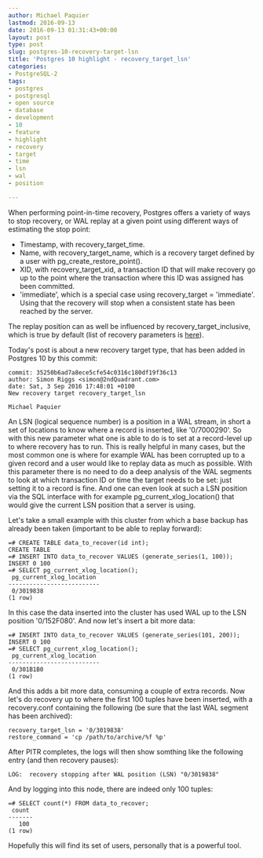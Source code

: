 ```yaml
---
author: Michael Paquier
lastmod: 2016-09-13
date: 2016-09-13 01:31:43+00:00
layout: post
type: post
slug: postgres-10-recovery-target-lsn
title: 'Postgres 10 highlight - recovery_target_lsn'
categories:
- PostgreSQL-2
tags:
- postgres
- postgresql
- open source
- database
- development
- 10
- feature
- highlight
- recovery
- target
- time
- lsn
- wal
- position

---
```


When performing point-in-time recovery, Postgres offers a variety of ways
to stop recovery, or WAL replay at a given point using different ways of
estimating the stop point:

  * Timestamp, with recovery\_target\_time.
  * Name, with recovery\_target\_name, which is a recovery target defined
  by a user with pg\_create\_restore\_point().
  * XID, with recovery\_target\_xid, a transaction ID that will make recovery
  go up to the point where the transaction where this ID was assigned has
  been committed.
  * 'immediate', which is a special case using recovery\_target = 'immediate'.
  Using that the recovery will stop when a consistent state has been reached
  by the server.

The replay position can as well be influenced by recovery\_target\_inclusive,
which is true by default (list of recovery parameters is
[here](https://www.postgresql.org/docs/devel/static/recovery-target-settings.html)).

Today's post is about a new recovery target type, that has been added in
Postgres 10 by this commit:

    commit: 35250b6ad7a8ece5cfe54c0316c180df19f36c13
    author: Simon Riggs <simon@2ndQuadrant.com>
    date: Sat, 3 Sep 2016 17:48:01 +0100
    New recovery target recovery_target_lsn

    Michael Paquier

An LSN (logical sequence number) is a position in a WAL stream, in short
a set of locations to know where a record is inserted, like '0/7000290'. So
with this new parameter what one is able to do is to set at a record-level
up to where recovery has to run. This is really helpful in many cases, but
the most common one is where for example WAL has been corrupted up to a given
record and a user would like to replay data as much as possible. With this
parameter there is no need to do a deep analysis of the WAL segments to look
at which transaction ID or time the target needs to be set: just setting
it to a record is fine. And one can even look at such a LSN position via the
SQL interface with for example pg\_current\_xlog\_location() that would give
the current LSN position that a server is using.

Let's take a small example with this cluster from which a base backup has
already been taken (important to be able to replay forward):

    =# CREATE TABLE data_to_recover(id int);
    CREATE TABLE
    =# INSERT INTO data_to_recover VALUES (generate_series(1, 100));
    INSERT 0 100
    =# SELECT pg_current_xlog_location();
     pg_current_xlog_location
    --------------------------
     0/3019838
    (1 row)

In this case the data inserted into the cluster has used WAL up to the LSN
position '0/152F080'. And now let's insert a bit more data:

    =# INSERT INTO data_to_recover VALUES (generate_series(101, 200));
    INSERT 0 100
    =# SELECT pg_current_xlog_location();
     pg_current_xlog_location
    --------------------------
     0/301B1B0
    (1 row)

And this adds a bit more data, consuming a couple of extra records. Now let's
do recovery up to where the first 100 tuples have been inserted, with a
recovery.conf containing the following (be sure that the last WAL segment has
been archived):

    recovery_target_lsn = '0/3019838'
    restore_command = 'cp /path/to/archive/%f %p'

After PITR completes, the logs will then show somthing like the following
entry (and then recovery pauses):

    LOG:  recovery stopping after WAL position (LSN) "0/3019838"

And by logging into this node, there are indeed only 100 tuples:

    =# SELECT count(*) FROM data_to_recover;
     count
    -------
       100
    (1 row)

Hopefully this will find its set of users, personally that is a powerful
tool.
